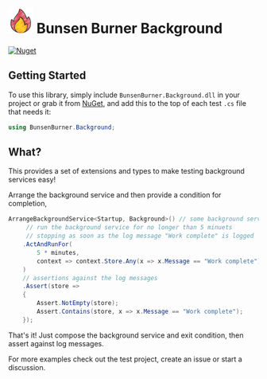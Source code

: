 ﻿# <img height="50" src="https://raw.githubusercontent.com/bmazzarol/Bunsen-Burner/main/fire-icon.png" width="50"/> Bunsen Burner Background

[![Nuget](https://img.shields.io/nuget/v/BunsenBurner.Background)](https://www.nuget.org/packages/BunsenBurner.Background/)

## Getting Started

To use this library, simply include `BunsenBurner.Background.dll` in your
project
or grab
it from [NuGet](https://www.nuget.org/packages/BunsenBurner.Background/), and
add this to the top of each test `.cs` file
that needs it:

```C#
using BunsenBurner.Background;
```

## What?

This provides a set of extensions and types to make testing background services
easy!

Arrange the background service and then provide a condition for completion,

``` c#
ArrangeBackgroundService<Startup, Background>() // some background service and Startup
     // run the background service for no longer than 5 minuets
     // stopping as soon as the log message "Work complete" is logged
    .ActAndRunFor(
        5 * minutes,
        context => context.Store.Any(x => x.Message == "Work complete")
    )
    // assertions against the log messages
    .Assert(store =>
    {
        Assert.NotEmpty(store);
        Assert.Contains(store, x => x.Message == "Work complete");
    });
```

That's it! Just compose the background service and exit condition, then assert
against log messages.

For more examples check out the test project, create an issue or start a
discussion.
